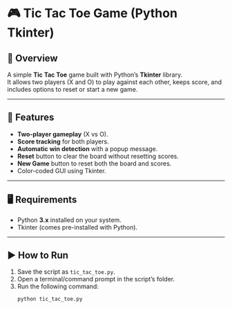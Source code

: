 # 🎮 Tic Tac Toe Game (Python Tkinter)

## 📌 Overview
A simple **Tic Tac Toe** game built with Python’s **Tkinter** library.  
It allows two players (X and O) to play against each other, keeps score, and includes options to reset or start a new game.

---

## 🚀 Features
- **Two-player gameplay** (X vs O).
- **Score tracking** for both players.
- **Automatic win detection** with a popup message.
- **Reset** button to clear the board without resetting scores.
- **New Game** button to reset both the board and scores.
- Color-coded GUI using Tkinter.

---

## 🖥️ Requirements
- Python **3.x** installed on your system.
- Tkinter (comes pre-installed with Python).

---

## ▶️ How to Run
1. Save the script as `tic_tac_toe.py`.
2. Open a terminal/command prompt in the script’s folder.
3. Run the following command:
   ```bash
   python tic_tac_toe.py
